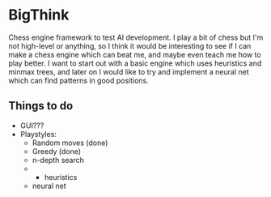 # BigThink

Chess engine framework to test AI development. I play a bit of chess but I'm not high-level or anything, so I think it would be interesting to see if I can make a chess engine which can beat me, and maybe even teach me how to play better. I want to start out with a basic engine which uses heuristics and minmax trees, and later on I would like to try and implement a neural net which can find patterns in good positions.

## Things to do

* GUI???
* Playstyles:
	* Random moves (done)
	* Greedy (done)
	* n-depth search
	* + heuristics
	* neural net